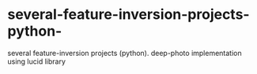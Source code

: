 # several-feature-inversion-projects-python-
several feature-inversion projects (python). deep-photo implementation using lucid library 
